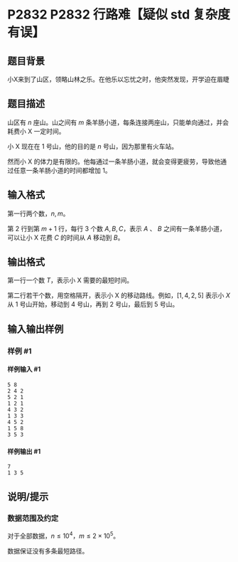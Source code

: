 # P2832 P2832 行路难【疑似 std 复杂度有误】

## 题目背景

小X来到了山区，领略山林之乐。在他乐以忘忧之时，他突然发现，开学迫在眉睫


## 题目描述

山区有 $n$ 座山。山之间有 $m$ 条羊肠小道，每条连接两座山，只能单向通过，并会耗费小 X 一定时间。

小 X 现在在 $1$ 号山，他的目的是 $n$ 号山，因为那里有火车站。

然而小 X 的体力是有限的。他每通过一条羊肠小道，就会变得更疲劳，导致他通过任意一条羊肠小道的时间都增加 $1$。

## 输入格式

第一行两个数，$n,m$。

第 $2$ 行到第 $m+1$ 行，每行 $3$ 个数 $A, B, C$，表示 $A$ 、 $B$ 之间有一条羊肠小道，可以让小 X 花费 $C$ 的时间从 $A$ 移动到 $B$。

## 输出格式


第一行一个数 $T$，表示小 X 需要的最短时间。

第二行若干个数，用空格隔开，表示小 X 的移动路线。例如，$[1, 4, 2, 5]$ 表示小 $X$ 从 $1$ 号山开始，移动到 $4$ 号山，再到 $2$ 号山，最后到 $5$ 号山。


## 输入输出样例

### 样例 #1

#### 样例输入 #1

```
5 8
2 4 2
5 2 1
1 2 1
4 3 2
1 3 3
4 5 2
1 5 8
3 5 3
```

#### 样例输出 #1

```
7
1 3 5
```

## 说明/提示

### 数据范围及约定

对于全部数据，$n \le 10^4$，$m \le 2\times 10^5$。

数据保证没有多条最短路径。
